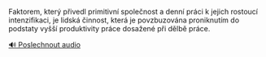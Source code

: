 
Faktorem, který přivedl primitivní společnost a denní práci k jejich rostoucí intenzifikaci, je lidská činnost, která je povzbuzována proniknutím do podstaty vyšší produktivity práce dosažené při dělbě práce.

[🔊 Poslechnout audio](/data/7-paragraphs/audio/chapter_36/para_013-Faktorem-kter-pivedl-primitivn-spolenost-a-de.mp3)
